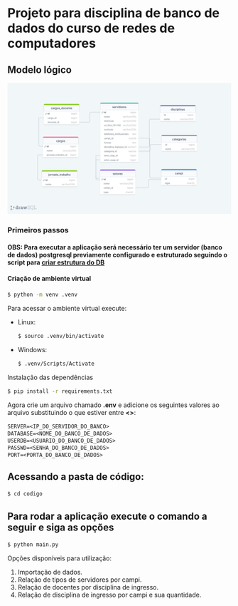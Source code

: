 # Projeto para disciplina de banco de dados do curso de redes de computadores

## Modelo lógico
![Modelo lógico](modelo_logico/modelo_logico.png)

### Primeiros passos

#### OBS: Para executar a aplicação será necessário ter um servidor (banco de dados) postgresql previamente configurado e estruturado seguindo o script para [criar estrutura do DB](modelo_logico/criar_estrutura_db.sql)

#### Criação de ambiente virtual
```bash
$ python -m venv .venv
```
Para acessar o ambiente virtual execute:

* Linux:
    ```bash
    $ source .venv/bin/activate
    ```

* Windows:
    ```bash
    $ .venv/Scripts/Activate
    ```

Instalação das dependências
```bash
$ pip install -r requirements.txt
```

Agora crie um arquivo chamado **.env** e adicione os seguintes valores ao arquivo substituindo o que estiver entre **<>**:
```
SERVER=<IP_DO_SERVIDOR_DO_BANCO>
DATABASE=<NOME_DO_BANCO_DE_DADOS>
USERDB=<USUARIO_DO_BANCO_DE_DADOS>
PASSWD=<SENHA_DO_BANCO_DE_DADOS>
PORT=<PORTA_DO_BANCO_DE_DADOS>
```

## Acessando a pasta de código:
```bash
$ cd codigo
```

## Para rodar a aplicação execute o comando a seguir e siga as opções
```bash
$ python main.py
```

Opções disponíveis para utilização:
1. Importação de dados.
2. Relação de tipos de servidores por campi.
3. Relação de docentes por disciplina de ingresso.
4. Relação de disciplina de ingresso por campi e sua quantidade.
